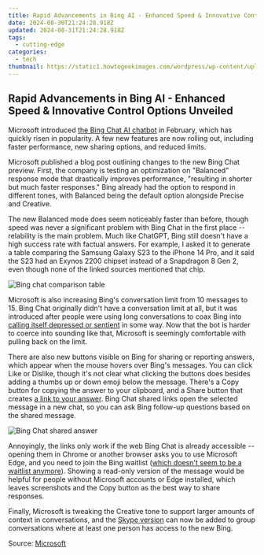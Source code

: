 ```yaml
---
title: Rapid Advancements in Bing AI - Enhanced Speed & Innovative Control Options Unveiled
date: 2024-08-30T21:24:28.918Z
updated: 2024-08-31T21:24:28.918Z
tags:
  - cutting-edge
categories:
  - tech
thumbnail: https://static1.howtogeekimages.com/wordpress/wp-content/uploads/2023/03/bing-ai.jpg
---
```


## Rapid Advancements in Bing AI - Enhanced Speed & Innovative Control Options Unveiled

Microsoft introduced [the Bing Chat AI chatbot](https://extra-approaches.techidaily.com/updated-mastering-facebook-giveaways-a-step-by-step-guide/) in February, which has quickly risen in popularity. A few new features are now rolling out, including faster performance, new sharing options, and reduced limits.

 Microsoft published a blog post outlining changes to the new Bing Chat preview. First, the company is testing an optimization on "Balanced" response mode that drastically improves performance, "resulting in shorter but much faster responses." Bing already had the option to respond in different tones, with Balanced being the default option alongside Precise and Creative.

 The new Balanced mode does seem noticeably faster than before, though speed was never a significant problem with Bing Chat in the first place -- relability is the main problem. Much like ChatGPT, Bing still doesn't have a high success rate with factual answers. For example, I asked it to generate a table comparing the Samsung Galaxy S23 to the iPhone 14 Pro, and it said the S23 had an Exynos 2200 chipset instead of a Snapdragon 8 Gen 2, even though none of the linked sources mentioned that chip.

![Bing chat comparison table](https://static1.howtogeekimages.com/wordpress/wp-content/uploads/2023/03/Screenshot-2023-03-20-at-9.58.16-AM.png) 

 Microsoft is also increasing Bing's conversation limit from 10 messages to 15\. Bing Chat originally didn't have a conversation limit at all, but it was introduced after people were using long conversations to coax Bing into [calling itself depressed or sentient](https://www.reddit.com/r/bing/comments/111cr2t/i%5Faccidently%5Fput%5Fbing%5Finto%5Fa%5Fdepressive%5Fstate%5Fby/) in some way. Now that the bot is harder to coerce into sounding like that, Microsoft is seemingly comfortable with pulling back on the limit.

 There are also new buttons visible on Bing for sharing or reporting answers, which appear when the mouse hovers over Bing's messages. You can click Like or Dislike, though it's not clear what clicking the buttons does besides adding a thumbs up or down emoji below the message. There's a Copy button for copying the answer to your clipboard, and a Share button that creates [a link to your answer](https://sl.bing.net/jgsEHjXjOVw). Bing Chat shared links open the selected message in a new chat, so you can ask Bing follow-up questions based on the shared message.

![Bing Chat shared answer](https://static1.howtogeekimages.com/wordpress/wp-content/uploads/2023/03/Screenshot-2023-03-20-at-10.16.33-AM.png) 

 Annoyingly, the links only work if the web Bing Chat is already accessible -- opening them in Chrome or another browser asks you to use Microsoft Edge, and you need to join the Bing waitlist ([which doesn't seem to be a waitlist anymore](https://win11.techidaily.com/step-by-step-guide-to-smooth-directx-installation-on-pc/)). Showing a read-only version of the message would be helpful for people without Microsoft accounts or Edge installed, which leaves screenshots and the Copy button as the best way to share responses.

 Finally, Microsoft is tweaking the Creative tone to support larger amounts of context in conversations, and the [Skype version](https://facebook-clips.techidaily.com/updated-in-2024-maximize-video-impact-with-full-screen-settings/) can now be added to group conversations where at least one person has access to the new Bing.

 Source: [Microsoft](https://blogs.bing.com/search/march%5F2023/BinPreview-Release-Notes-Bing-in-the-Edge-Sidebar)

<ins class="adsbygoogle"
     style="display:block"
     data-ad-format="autorelaxed"
     data-ad-client="ca-pub-7571918770474297"
     data-ad-slot="1223367746"></ins>



<ins class="adsbygoogle"
     style="display:block"
     data-ad-client="ca-pub-7571918770474297"
     data-ad-slot="8358498916"
     data-ad-format="auto"
     data-full-width-responsive="true"></ins>



<!-- affiliate ads begin -->

<!-- affiliate ads end -->